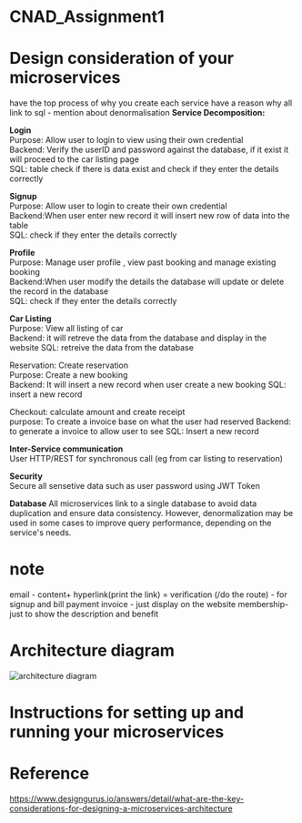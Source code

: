 # CNAD_Assignment1


# Design consideration of your microservices

have the top process of why you create each service
have a reason why all link to sql - mention about denormalisation
**Service Decomposition:**<br /> 

**Login**<br /> 
Purpose: Allow user to login to view using their own credential<br /> 
Backend: Verify the userID and password against the database, if it exist it will proceed to the car listing page<br /> 
SQL: table check if there is data exist and check if they enter the details correctly <br /> 

**Signup** <br /> 
Purpose: Allow user to login to create their own credential<br /> 
Backend:When user enter new record it will insert new row of data into the table<br /> 
SQL: check if they enter the details correctly <br /> 

**Profile**<br /> 
Purpose: Manage user profile , view past booking and manage existing booking<br /> 
Backend:When user modify the details the database will update or delete the record in the database<br /> 
SQL: check if they enter the details correctly <br /> 

**Car Listing**<br /> 
Purpose: View all listing of car<br /> 
Backend: it will retreve the data from the database and display in the website
SQL: retreive the data from the database

Reservation: Create reservation<br /> 
Purpose: Create a new booking<br /> 
Backend: It will insert a new record when user create a new booking
SQL: insert a new record

Checkout: calculate amount and create receipt<br /> 
purpose: To create a invoice base on what the user had reserved
Backend: to generate a invoice to allow user to see
SQL: Insert a new record

**Inter-Service communication**<br /> 
User HTTP/REST for synchronous call (eg from car listing to reservation)<br /> 

**Security**<br /> 
Secure all sensetive data such as user password using JWT Token<br /> 

**Database**
All microservices link to a single database to avoid data duplication and ensure data consistency. However, denormalization may be used in some cases to improve query performance, depending on the service's needs.

# note
email  - content+ hyperlink(print the link) = verification (/do the route) - for signup and bill payment
invoice - just display on the website
membership- just to show the description and benefit

# Architecture diagram
![architecture diagram](https://github.com/user-attachments/assets/57d6a3d3-3063-4e9e-9ace-a66fd00122d4)

# Instructions for setting up and running your microservices





# Reference
https://www.designgurus.io/answers/detail/what-are-the-key-considerations-for-designing-a-microservices-architecture
